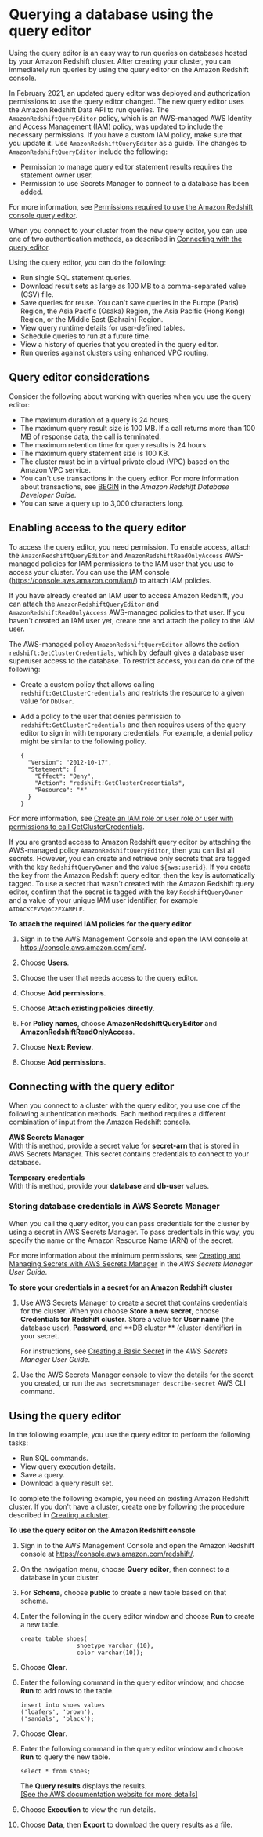 # Querying a database using the query editor<a name="query-editor"></a>

Using the query editor is an easy way to run queries on databases hosted by your Amazon Redshift cluster\. After creating your cluster, you can immediately run queries by using the query editor on the Amazon Redshift console\.

In February 2021, an updated query editor was deployed and authorization permissions to use the query editor changed\. The new query editor uses the Amazon Redshift Data API to run queries\. The `AmazonRedshiftQueryEditor` policy, which is an AWS\-managed AWS Identity and Access Management \(IAM\) policy, was updated to include the necessary permissions\. If you have a custom IAM policy, make sure that you update it\. Use `AmazonRedshiftQueryEditor` as a guide\. The changes to `AmazonRedshiftQueryEditor` include the following: 
+ Permission to manage query editor statement results requires the statement owner user\. 
+ Permission to use Secrets Manager to connect to a database has been added\.

For more information, see [Permissions required to use the Amazon Redshift console query editor](redshift-iam-access-control-identity-based.md#redshift-policy-resources.required-permissions.query-editor)\.

When you connect to your cluster from the new query editor, you can use one of two authentication methods, as described in [Connecting with the query editor](#query-editor-connecting)\. 

Using the query editor, you can do the following:
+ Run single SQL statement queries\.
+ Download result sets as large as 100 MB to a comma\-separated value \(CSV\) file\.
+ Save queries for reuse\. You can't save queries in the Europe \(Paris\) Region, the Asia Pacific \(Osaka\) Region, the Asia Pacific \(Hong Kong\) Region, or the Middle East \(Bahrain\) Region\.
+ View query runtime details for user\-defined tables\.
+ Schedule queries to run at a future time\. 
+ View a history of queries that you created in the query editor\. 
+ Run queries against clusters using enhanced VPC routing\. 

## Query editor considerations<a name="query-editor-considerations"></a>

Consider the following about working with queries when you use the query editor:
+ The maximum duration of a query is 24 hours\. 
+ The maximum query result size is 100 MB\. If a call returns more than 100 MB of response data, the call is terminated\. 
+ The maximum retention time for query results is 24 hours\. 
+ The maximum query statement size is 100 KB\. 
+ The cluster must be in a virtual private cloud \(VPC\) based on the Amazon VPC service\. 
+ You can't use transactions in the query editor\. For more information about transactions, see [BEGIN](https://docs.aws.amazon.com/redshift/latest/dg/r_BEGIN.html) in the *Amazon Redshift Database Developer Guide\.*
+ You can save a query up to 3,000 characters long\. 

## Enabling access to the query editor<a name="query-cluster-configure"></a>

To access the query editor, you need permission\. To enable access, attach the `AmazonRedshiftQueryEditor` and `AmazonRedshiftReadOnlyAccess` AWS\-managed policies for IAM permissions to the IAM user that you use to access your cluster\. You can use the IAM console \([https://console\.aws\.amazon\.com/iam/](https://console.aws.amazon.com/iam/)\) to attach IAM policies\. 

If you have already created an IAM user to access Amazon Redshift, you can attach the `AmazonRedshiftQueryEditor` and `AmazonRedshiftReadOnlyAccess` AWS\-managed policies to that user\. If you haven't created an IAM user yet, create one and attach the policy to the IAM user\. 

The AWS\-managed policy `AmazonRedshiftQueryEditor` allows the action `redshift:GetClusterCredentials`, which by default gives a database user superuser access to the database\. To restrict access, you can do one of the following:
+ Create a custom policy that allows calling `redshift:GetClusterCredentials` and restricts the resource to a given value for `DbUser`\.
+ Add a policy to the user that denies permission to `redshift:GetClusterCredentials` and then requires users of the query editor to sign in with temporary credentials\. For example, a denial policy might be similar to the following policy\.

  ```
  {
    "Version": "2012-10-17",
    "Statement": {
      "Effect": "Deny",
      "Action": "redshift:GetClusterCredentials",
      "Resource": "*"
    }
  }
  ```

For more information, see [Create an IAM role or user role or user with permissions to call GetClusterCredentials](generating-iam-credentials-role-permissions.md)\.

If you are granted access to Amazon Redshift query editor by attaching the AWS\-managed policy `AmazonRedshiftQueryEditor`, then you can list all secrets\. However, you can create and retrieve only secrets that are tagged with the key `RedshiftQueryOwner` and the value `${aws:userid}`\. If you create the key from the Amazon Redshift query editor, then the key is automatically tagged\. To use a secret that wasn't created with the Amazon Redshift query editor, confirm that the secret is tagged with the key `RedshiftQueryOwner` and a value of your unique IAM user identifier, for example `AIDACKCEVSQ6C2EXAMPLE`\. 

**To attach the required IAM policies for the query editor**

1. Sign in to the AWS Management Console and open the IAM console at [https://console\.aws\.amazon\.com/iam/](https://console.aws.amazon.com/iam/)\.

1. Choose **Users**\.

1. Choose the user that needs access to the query editor\.

1. Choose **Add permissions**\.

1. Choose **Attach existing policies directly**\.

1. For **Policy names**, choose **AmazonRedshiftQueryEditor** and **AmazonRedshiftReadOnlyAccess**\. 

1. Choose **Next: Review**\.

1. Choose **Add permissions**\.

## Connecting with the query editor<a name="query-editor-connecting"></a>

When you connect to a cluster with the query editor, you use one of the following authentication methods\. Each method requires a different combination of input from the Amazon Redshift console\. 

**AWS Secrets Manager**  
With this method, provide a secret value for **secret\-arn** that is stored in AWS Secrets Manager\. This secret contains credentials to connect to your database\. 

**Temporary credentials**  
With this method, provide your **database** and **db\-user** values\. 

### Storing database credentials in AWS Secrets Manager<a name="query-editor-secrets"></a>

When you call the query editor, you can pass credentials for the cluster by using a secret in AWS Secrets Manager\. To pass credentials in this way, you specify the name or the Amazon Resource Name \(ARN\) of the secret\. 

For more information about the minimum permissions, see [Creating and Managing Secrets with AWS Secrets Manager](https://docs.aws.amazon.com/secretsmanager/latest/userguide/managing-secrets.html) in the *AWS Secrets Manager User Guide*\. 

**To store your credentials in a secret for an Amazon Redshift cluster**

1. Use AWS Secrets Manager to create a secret that contains credentials for the cluster\. When you choose **Store a new secret**, choose **Credentials for Redshift cluster**\. Store a value for **User name** \(the database user\), **Password**, and **DB cluster ** \(cluster identifier\) in your secret\. 

   For instructions, see [Creating a Basic Secret](https://docs.aws.amazon.com/secretsmanager/latest/userguide/manage_create-basic-secret.html) in the *AWS Secrets Manager User Guide*\.

1. Use the AWS Secrets Manager console to view the details for the secret you created, or run the `aws secretsmanager describe-secret` AWS CLI command\.

## Using the query editor<a name="using-query-editor"></a>

In the following example, you use the query editor to perform the following tasks:
+ Run SQL commands\.
+ View query execution details\.
+ Save a query\.
+ Download a query result set\.

To complete the following example, you need an existing Amazon Redshift cluster\. If you don't have a cluster, create one by following the procedure described in [Creating a cluster](managing-clusters-console.md#create-cluster)\.

**To use the query editor on the Amazon Redshift console**

1. Sign in to the AWS Management Console and open the Amazon Redshift console at [https://console\.aws\.amazon\.com/redshift/](https://console.aws.amazon.com/redshift/)\.

1. On the navigation menu, choose **Query editor**, then connect to a database in your cluster\. 

1. For **Schema**, choose **public** to create a new table based on that schema\.

1. Enter the following in the query editor window and choose **Run** to create a new table\.

   ```
   create table shoes(
                   shoetype varchar (10),
                   color varchar(10));
   ```

1. Choose **Clear**\.

1. Enter the following command in the query editor window, and choose **Run** to add rows to the table\.

   ```
   insert into shoes values 
   ('loafers', 'brown'),
   ('sandals', 'black');
   ```

1. Choose **Clear**\.

1. Enter the following command in the query editor window and choose **Run** to query the new table\.

   ```
   select * from shoes; 
   ```

   The **Query results** displays the results\.    
[\[See the AWS documentation website for more details\]](http://docs.aws.amazon.com/redshift/latest/mgmt/query-editor.html)

1. Choose **Execution** to view the run details\.

1. Choose **Data**, then **Export** to download the query results as a file\.